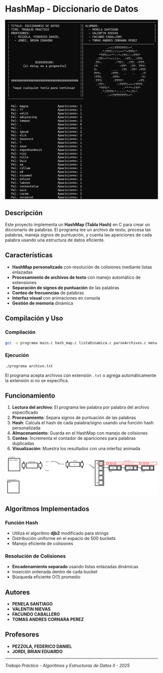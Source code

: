 # HashMap - Diccionario de Datos

![demo.png](https://github.com/TomasCornara/HashMap-TP-AYED2C-2025/blob/main/demo.png?raw=true)

## Descripción

Este proyecto implementa un **HashMap (Tabla Hash)** en C para crear un diccionario de palabras. El programa lee un archivo de texto, procesa las palabras, maneja signos de puntuación, y cuenta las apariciones de cada palabra usando una estructura de datos eficiente.

## Características

- **HashMap personalizado** con resolución de colisiones mediante listas enlazadas
- **Procesamiento de archivos de texto** con manejo automático de extensiones
- **Separación de signos de puntuación** de las palabras
- **Conteo de frecuencias** de palabras
- **Interfaz visual** con animaciones en consola
- **Gestión de memoria** dinámica

## Compilación y Uso

### Compilación
```bash
gcc -o programa main.c hash_map.c listaDinamica.c parseArchivos.c menu.c -Wall
```

### Ejecución
```bash
./programa archivo.txt
```

El programa acepta archivos con extensión `.txt` o agrega automáticamente la extensión si no se especifica.

## Funcionamiento

1. **Lectura del archivo**: El programa lee palabra por palabra del archivo especificado
2. **Procesamiento**: Separa signos de puntuación de las palabras
3. **Hash**: Calcula el hash de cada palabra/signo usando una función hash personalizada
4. **Almacenamiento**: Guarda en el HashMap con manejo de colisiones
5. **Conteo**: Incrementa el contador de apariciones para palabras duplicadas
6. **Visualización**: Muestra los resultados con una interfaz animada

![Diagrama Conceptual](https://raw.githubusercontent.com/TomasCornara/HashMap-TP-AYED2C-2025/main/conceptual.png)

## Algoritmos Implementados

### Función Hash
- Utiliza el algoritmo **djb2** modificado para strings
- Distribución uniforme en el espacio de 500 buckets
- Manejo eficiente de colisiones

### Resolución de Colisiones
- **Encadenamiento separado** usando listas enlazadas dinámicas
- Inserción ordenada dentro de cada bucket
- Búsqueda eficiente O(1) promedio

## Autores

- **PENELA SANTIAGO**
- **VALENTIN NIEVAS** 
- **FACUNDO CABALLERO**
- **TOMAS ANDRES CORNARA PEREZ**

## Profesores

- **PEZZOLA, FEDERICO DANIEL**
- **JORDI, BRIAN EDUARDO**

---

*Trabajo Práctico - Algoritmos y Estructuras de Datos II - 2025*
